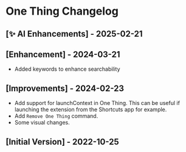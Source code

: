 # One Thing Changelog

## [✨ AI Enhancements] - 2025-02-21

## [Enhancement] - 2024-03-21

- Added keywords to enhance searchability

## [Improvements] - 2024-02-23

- Add support for launchContext in One Thing. This can be useful if launching the extension from the Shortcuts app for example.
- Add `Remove One Thing` command.
- Some visual changes.

## [Initial Version] - 2022-10-25
